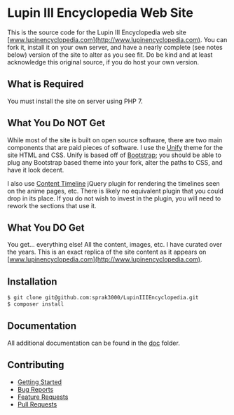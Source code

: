 # Lupin III Encyclopedia Web Site

This is the source code for the Lupin III Encyclopedia web site [www.lupinencyclopedia.com](http://www.lupinencyclopedia.com).
You can fork it, install it on your own server, and have a nearly complete (see notes below) version of the site to alter
as you see fit. Do be kind and at least acknowledge this original source, if you do host your own version.

## What is Required

You must install the site on server using PHP 7.

## What You Do NOT Get

While most of the site is built on open source software, there are two main components that are paid pieces of software.
I use the [Unify](https://wrapbootstrap.com/theme/unify-responsive-website-template-WB0412697) theme for the site HTML
and CSS. Unify is based off of [Bootstrap](http://getbootstrap.com/); you should be able to plug any Bootstrap based
theme into your fork, alter the paths to CSS, and have it look decent.

I also use [Content Timeline](http://www.shindiristudio.com/plugins/html-plugins/content-timeline-jq/) jQuery
plugin for rendering the timelines seen on the anime pages, etc. There is likely no equivalent plugin that you could
drop in its place. If you do not wish to invest in the plugin, you will need to rework the sections that use it.

## What You DO Get

You get... everything else! All the content, images, etc. I have curated over the years. This is an exact replica of
the site content as it appears on [www.lupinencyclopedia.com](http://www.lupinencyclopedia.com).

## Installation

   ```bash
   $ git clone git@github.com:sprak3000/LupinIIIEncyclopedia.git
   $ composer install
   ```

## Documentation

All additional documentation can be found in the [doc](https://github.com/sprak3000/LupinIIIEncyclopedia/tree/master/doc)
folder.

## Contributing

* [Getting Started](https://github.com/sprak3000/git@github.com:sprak3000/LupinIIIEncyclopedia.git/blob/master/doc/CONTRIBUTING.md)
* [Bug Reports](https://github.com/sprak3000/git@github.com:sprak3000/LupinIIIEncyclopedia.git/blob/master/doc/CONTRIBUTING.md#bug-reports)
* [Feature Requests](https://github.com/sprak3000/git@github.com:sprak3000/LupinIIIEncyclopedia.git/blob/master/doc/CONTRIBUTING.md#feature-requests)
* [Pull Requests](https://github.com/sprak3000/git@github.com:sprak3000/LupinIIIEncyclopedia.git/blob/master/doc/CONTRIBUTING.md#pull-requests)